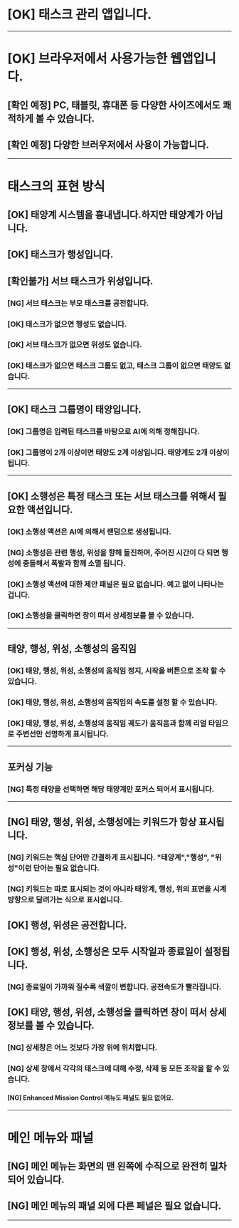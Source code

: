 # [OK] 태스크 관리 앱입니다.

---

# [OK] 브라우저에서 사용가능한 웹앱입니다.
## [확인 예정] PC, 태블릿, 휴대폰 등 다양한 사이즈에서도 쾌적하게 볼 수 있습니다.
## [확인 예정] 다양한 브러우저에서 사용이 가능합니다.

---

# 태스크의 표현 방식
## [OK] 태양계 시스템을 흉내냅니다.하지만 태양계가 아닙니다.
## [OK] 태스크가 행성입니다.
## [확인불가] 서브 태스크가 위성입니다.
### [NG] 서브 태스크는 부모 태스크를 공전합니다.
### [OK] 태스크가 없으면 행성도 없습니다.
### [OK] 서브 태스크가 없으면 위성도 없습니다.
### [OK] 태스크가 없으면 태스크 그룹도 없고, 태스크 그룹이 없으면 태양도 없습니다.

---

## [OK] 태스크 그룹명이 태양입니다.
### [OK] 그룹명은 입력된 태스크를 바탕으로 AI에 의해 정해집니다.
### [OK] 그룹명이 2개 이상이면 태양도 2계 이상입니다. 태양계도 2개 이상이 됩니다.

---

## [OK] 소행성은 특정 태스크 또는 서브 태스크를 위해서 필요한 액션입니다.
### [OK] 소행성 액션은 AI에 의해서 랜덤으로 생성됩니다.
### [NG] 소행성은 관련 행성, 위성을 향해 돌진하며, 주어진 시간이 다 되면 행성에 충돌해서 폭발과 함께 소멸 됩니다.
### [OK] 소행성 액션에 대한 제안 패널은 필요 없습니다. 예고 없이 나타나는 겁니다.
### [OK] 소행성을 클릭하면 창이 떠서 상세정보를 볼 수 있습니다.

---

## 태양, 행성, 위성, 소행성의 움직임
### [OK] 태양, 행성, 위성, 소행성의 움직임 정지, 시작을 버튼으로 조작 할 수 있습니다.
### [OK] 태양, 행성, 위성, 소행성의 움직임의 속도를 설정 할 수 있습니다.
### [OK] 태양, 행성, 위성, 소행성의 움직임 궤도가 움직음과 함께 리얼 타임으로 주변선만 선명하게 표시됩니다.

---

## 포커싱 기능
### [NG] 특정 태양을 선택하면 해당 태양계만 포커스 되어서 표시됩니다.

---

## [NG] 태양, 행성, 위성, 소행성에는 키워드가 항상 표시됩니다.
### [NG] 키워드는 핵심 단어만 간결하게 표시됩니다. "태양계","행성", "위성"이런 단어는 필요 없습니다.
### [NG] 키워드는 따로 표시되는 것이 아니라 태앙계, 행성, 위의 표면을 시계방향으로 달려가는 식으로 표시쉽니다.
## [OK] 행성, 위성은 공전합니다.
## [OK] 행성, 위성, 소행성은 모두 시작일과 종료일이 설정됩니다.
### [NG] 종료일이 가까워 질수록 색깔이 변합니다. 공전속도가 빨라집니다.
## [OK] 태양, 행성, 위성, 소행성을 클릭하면 창이 떠서 상세정보를 볼 수 있습니다.
### [NG] 상세창은 어느 것보다 가장 위에 위치합니다.
### [NG] 상세 창에서 각각의 태스크에 대해 수정, 삭제 등 모든 조작을 할 수 있습니다. 
#### [NG] Enhanced Mission Control 메뉴도 패널도 필요 없어요.
---

# 메인 메뉴와 패널
## [NG] 메인 메뉴는 화면의 맨 왼쪽에 수직으로 완전히 밀차되어 있습니다.
## [NG] 메인 메뉴의 패널 외에 다른 페널은 필요 없습니다.

---

